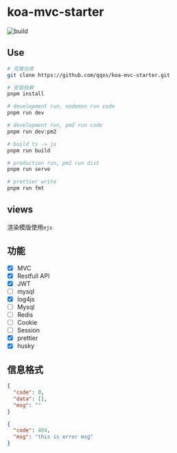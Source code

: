 # koa-mvc-starter

![build](https://github.com/qqxs/koa-mvc-starter/workflows/build/badge.svg)

## Use

```sh
# 克隆仓库
git clone https://github.com/qqxs/koa-mvc-starter.git

# 安装依赖
pnpm install

# development run, nodemon run code
pnpm run dev

# development run, pm2 run code
pnpm run dev:pm2

# build ts -> js
pnpm run build

# production run, pm2 run dist
pnpm run serve

# prettier write
pnpm run fmt
```

## views

渲染模版使用`ejs`

## 功能

- [x] MVC
- [x] Restfull API
- [x] JWT
- [ ] mysql
- [x] log4js
- [ ] Mysql
- [ ] Redis
- [ ] Cookie
- [ ] Session
- [x] prettier
- [x] husky

## 信息格式

```json
{
  "code": 0,
  "data": [],
  "msg": ""
}
```

```json
{
  "code": 404,
  "msg": "this is error msg"
}
```
